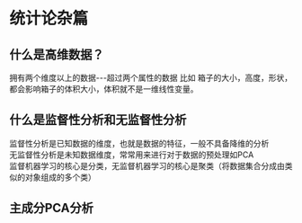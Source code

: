 # 统计论杂篇
## 什么是高维数据？
拥有两个维度以上的数据---超过两个属性的数据
比如 箱子的大小，高度，形状，都会影响箱子的体积大小，体积就不是一维线性变量。

## 什么是监督性分析和无监督性分析
监督性分析是已知数据的维度，也就是数据的特征，一般不具备降维的分析  
无监督性分析是未知数据维度，常常用来进行对于数据的预处理如PCA  
监督机器学习的核心是分类，无监督机器学习的核心是聚类（将数据集合分成由类似的对象组成的多个类）

## 主成分PCA分析
